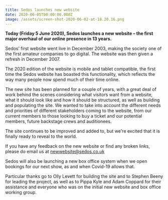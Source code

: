 ```yaml
---
title: Sedos launches new website
date: 2020-06-05T00:00:00.000Z
image: /assets/screen-shot-2020-06-02-at-18.20.16.png
---
```

**Today (Friday 5 June 2020), Sedos launches a new website – the first major overhaul of our online presence in 13 years.**

Sedos’ first website went live in December 2003, making the society one of the first amateur companies to go digital. The website was then given a refresh in December 2007.

The 2020 edition of the website is mobile and tablet compatible, the first time the Sedos website has boasted this functionality, which reflects the way many people now spend much of their time online. 

The new site has been planned for a couple of years, with a great deal of work behind the scenes considering what visitors want from a website, what it should look like and how it should be structured, as well as building and populating the site. We wanted to take into account the different needs and priorities of different stakeholders coming to the website, from our current members to those looking to buy a ticket and our potential members, future backstage crews and auditionees.

The site continues to be improved and added to, but we're excited that it is finally ready to reveal to the world.

If you have any feedback on the new website or find any broken links, please do email us at [newwebsite@sedos.co.uk](newwebsite@sedos.co.uk)

Sedos will also be launching a new box office system when we open bookings for our next show, as and when Covid-19 allows that. 

Particular thanks go to Olly Levett for building the site and to Stephen Beeny for leading the project, as well as to Pippa Kyle and Adam Coppard for their assistance and everyone who was on the initial new website and box office working group.